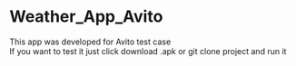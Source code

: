 # Weather_App_Avito
This app was developed for Avito test case<br>
If you want to test it just click download .apk or git clone project and run it
